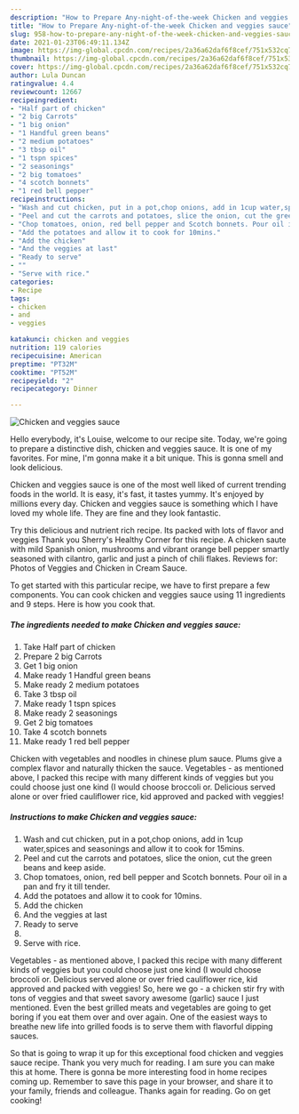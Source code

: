 ```yaml
---
description: "How to Prepare Any-night-of-the-week Chicken and veggies sauce"
title: "How to Prepare Any-night-of-the-week Chicken and veggies sauce"
slug: 958-how-to-prepare-any-night-of-the-week-chicken-and-veggies-sauce
date: 2021-01-23T06:49:11.134Z
image: https://img-global.cpcdn.com/recipes/2a36a62daf6f8cef/751x532cq70/chicken-and-veggies-sauce-recipe-main-photo.jpg
thumbnail: https://img-global.cpcdn.com/recipes/2a36a62daf6f8cef/751x532cq70/chicken-and-veggies-sauce-recipe-main-photo.jpg
cover: https://img-global.cpcdn.com/recipes/2a36a62daf6f8cef/751x532cq70/chicken-and-veggies-sauce-recipe-main-photo.jpg
author: Lula Duncan
ratingvalue: 4.4
reviewcount: 12667
recipeingredient:
- "Half part of chicken"
- "2 big Carrots"
- "1 big onion"
- "1 Handful green beans"
- "2 medium potatoes"
- "3 tbsp oil"
- "1 tspn spices"
- "2 seasonings"
- "2 big tomatoes"
- "4 scotch bonnets"
- "1 red bell pepper"
recipeinstructions:
- "Wash and cut chicken, put in a pot,chop onions, add in 1cup water,spices and seasonings and allow it to cook for 15mins."
- "Peel and cut the carrots and potatoes, slice the onion, cut the green beans and keep aside."
- "Chop tomatoes, onion, red bell pepper and Scotch bonnets. Pour oil in a pan and fry it till tender."
- "Add the potatoes and allow it to cook for 10mins."
- "Add the chicken"
- "And the veggies at last"
- "Ready to serve"
- ""
- "Serve with rice."
categories:
- Recipe
tags:
- chicken
- and
- veggies

katakunci: chicken and veggies 
nutrition: 119 calories
recipecuisine: American
preptime: "PT32M"
cooktime: "PT52M"
recipeyield: "2"
recipecategory: Dinner

---
```



![Chicken and veggies sauce](https://img-global.cpcdn.com/recipes/2a36a62daf6f8cef/751x532cq70/chicken-and-veggies-sauce-recipe-main-photo.jpg)

Hello everybody, it's Louise, welcome to our recipe site. Today, we're going to prepare a distinctive dish, chicken and veggies sauce. It is one of my favorites. For mine, I'm gonna make it a bit unique. This is gonna smell and look delicious.

Chicken and veggies sauce is one of the most well liked of current trending foods in the world. It is easy, it's fast, it tastes yummy. It's enjoyed by millions every day. Chicken and veggies sauce is something which I have loved my whole life. They are fine and they look fantastic.

Try this delicious and nutrient rich recipe. Its packed with lots of flavor and veggies Thank you Sherry&#39;s Healthy Corner for this recipe. A chicken saute with mild Spanish onion, mushrooms and vibrant orange bell pepper smartly seasoned with cilantro, garlic and just a pinch of chili flakes. Reviews for: Photos of Veggies and Chicken in Cream Sauce.


To get started with this particular recipe, we have to first prepare a few components. You can cook chicken and veggies sauce using 11 ingredients and 9 steps. Here is how you cook that.

<!--inarticleads1-->

##### The ingredients needed to make Chicken and veggies sauce:

1. Take Half part of chicken
1. Prepare 2 big Carrots
1. Get 1 big onion
1. Make ready 1 Handful green beans
1. Make ready 2 medium potatoes
1. Take 3 tbsp oil
1. Make ready 1 tspn spices
1. Make ready 2 seasonings
1. Get 2 big tomatoes
1. Take 4 scotch bonnets
1. Make ready 1 red bell pepper


Chicken with vegetables and noodles in chinese plum sauce. Plums give a complex flavor and naturally thicken the sauce. Vegetables - as mentioned above, I packed this recipe with many different kinds of veggies but you could choose just one kind (I would choose broccoli or. Delicious served alone or over fried cauliflower rice, kid approved and packed with veggies! 

<!--inarticleads2-->

##### Instructions to make Chicken and veggies sauce:

1. Wash and cut chicken, put in a pot,chop onions, add in 1cup water,spices and seasonings and allow it to cook for 15mins.
1. Peel and cut the carrots and potatoes, slice the onion, cut the green beans and keep aside.
1. Chop tomatoes, onion, red bell pepper and Scotch bonnets. Pour oil in a pan and fry it till tender.
1. Add the potatoes and allow it to cook for 10mins.
1. Add the chicken
1. And the veggies at last
1. Ready to serve
1. 
1. Serve with rice.


Vegetables - as mentioned above, I packed this recipe with many different kinds of veggies but you could choose just one kind (I would choose broccoli or. Delicious served alone or over fried cauliflower rice, kid approved and packed with veggies! So, here we go - a chicken stir fry with tons of veggies and that sweet savory awesome (garlic) sauce I just mentioned. Even the best grilled meats and vegetables are going to get boring if you eat them over and over again. One of the easiest ways to breathe new life into grilled foods is to serve them with flavorful dipping sauces. 

So that is going to wrap it up for this exceptional food chicken and veggies sauce recipe. Thank you very much for reading. I am sure you can make this at home. There is gonna be more interesting food in home recipes coming up. Remember to save this page in your browser, and share it to your family, friends and colleague. Thanks again for reading. Go on get cooking!

